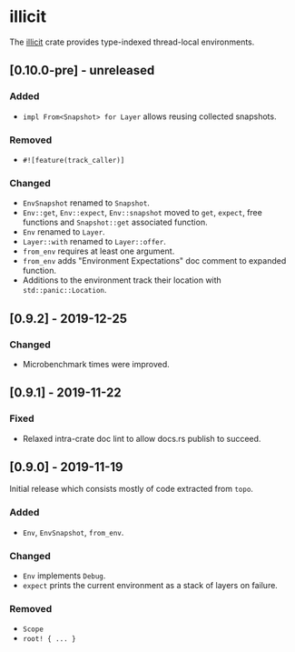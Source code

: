 # illicit

The [illicit](https://docs.rs/illicit) crate provides type-indexed thread-local environments.

<!-- categories: Added, Removed, Changed, Deprecated, Fixed, Security -->

## [0.10.0-pre] - unreleased

### Added

- `impl From<Snapshot> for Layer` allows reusing collected snapshots.
 
### Removed

- `#![feature(track_caller)]`

### Changed

- `EnvSnapshot` renamed to `Snapshot`.
- `Env::get`, `Env::expect`, `Env::snapshot` moved to `get`, `expect`, free functions and
  `Snapshot::get` associated function.
- `Env` renamed to `Layer`.
- `Layer::with` renamed to `Layer::offer`.
- `from_env` requires at least one argument.
- `from_env` adds "Environment Expectations" doc comment to expanded function.
- Additions to the environment track their location with `std::panic::Location`.

## [0.9.2] - 2019-12-25

### Changed

- Microbenchmark times were improved.

## [0.9.1] - 2019-11-22

### Fixed

- Relaxed intra-crate doc lint to allow docs.rs publish to succeed.

## [0.9.0] - 2019-11-19

Initial release which consists mostly of code extracted from `topo`.

### Added

- `Env`, `EnvSnapshot`, `from_env`.

### Changed

- `Env` implements `Debug`.
- `expect` prints the current environment as a stack of layers on failure.

### Removed

- `Scope`
- `root! { ... }`
